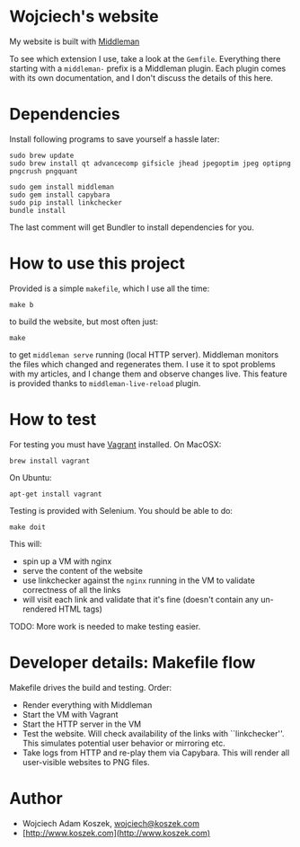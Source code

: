 # Wojciech's website

My website is built with [Middleman](http://www.middlemanapp.com)

To see which extension I use, take a look at the `Gemfile`. Everything there
starting with a `middleman-` prefix is a Middleman plugin. Each plugin comes
with its own documentation, and I don't discuss the details of this here.

# Dependencies 

Install following programs to save yourself a hassle later:

	sudo brew update
	sudo brew install qt advancecomp gifsicle jhead jpegoptim jpeg optipng pngcrush pngquant

	sudo gem install middleman
	sudo gem install capybara
	sudo pip install linkchecker
	bundle install

The last comment will get Bundler to install dependencies for you.

# How to use this project

Provided is a simple `makefile`, which I use all the time:

	make b

to build the website, but most often just:

	make

to get `middleman serve` running (local HTTP server). Middleman monitors the
files which changed and regenerates them. I use it to spot problems with my
articles, and I change them and observe changes live. This feature is
provided thanks to `middleman-live-reload` plugin.

# How to test

For testing you must have [Vagrant](https://www.vagrantup.com/) installed.
On MacOSX:

	brew install vagrant

On Ubuntu:

	apt-get install vagrant

Testing is provided with Selenium. You should be able to do:

	make doit

This will:

- spin up a VM with nginx
- serve the content of the website
- use linkchecker against the `nginx` running in the VM to validate
  correctness of all the links
- will visit each link and validate that it's fine (doesn't contain any
  un-rendered HTML tags)

TODO: More work is needed to make testing easier.

# Developer details: Makefile flow

Makefile drives the build and testing. Order:
- Render everything with Middleman
- Start the VM with Vagrant
- Start the HTTP server in the VM
- Test the website. Will check availability of the links with
  ``linkchecker''. This simulates potential user behavior or
  mirroring etc.
- Take logs from HTTP and re-play them via Capybara. This will
  render all user-visible websites to PNG files.

# Author

- Wojciech Adam Koszek, [wojciech@koszek.com](mailto:wojciech@koszek.com)
- [http://www.koszek.com](http://www.koszek.com)

